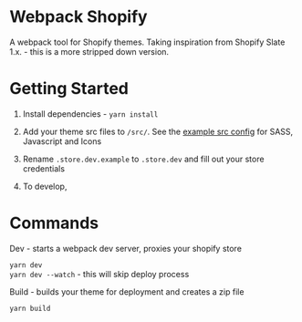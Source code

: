 # Webpack Shopify

A webpack tool for Shopify themes. Taking inspiration from Shopify Slate 1.x. - this is a more stripped down version. 

# Getting Started

1. Install dependencies - `yarn install`

2. Add your theme src files to `/src/`. See the [example src config](https://github.com/switchthemes/webpack-shopify/tree/master/__src-examples) for SASS, Javascript and Icons

3. Rename `.store.dev.example` to `.store.dev` and fill out your store credentials

4. To develop, 

# Commands

Dev - starts a webpack dev server, proxies your shopify store

`yarn dev`\
`yarn dev --watch` - this will skip deploy process

Build - builds your theme for deployment and creates a zip file

`yarn build`

